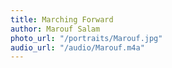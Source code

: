 ```yaml
---
title: Marching Forward
author: Marouf Salam
photo_url: "/portraits/Marouf.jpg"
audio_url: "/audio/Marouf.m4a"
---
```


